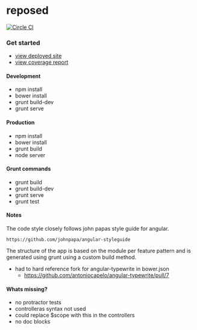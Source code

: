 # reposed

[![Circle CI](https://circleci.com/gh/jdelibas/reposed/tree/master.svg?style=shield)](https://circleci.com/gh/jdelibas/reposed/tree/master)

### Get started

* [view deployed site](https://reposed.herokuapp.com/)
* [view coverage report](https://reposed.herokuapp.com/coverage)

#### Development

* npm install
* bower install
* grunt build-dev
* grunt serve

#### Production

* npm install
* bower install
* grunt build
* node server

#### Grunt commands

* grunt build
* grunt build-dev
* grunt serve
* grunt test

#### Notes

The code style closely follows john papas style guide for angular.

`https://github.com/johnpapa/angular-styleguide`

The structure of the app is based on the module per feature pattern and is generated using grunt using a custom build method.

* had to hard reference fork for angular-typewrite in bower.json
  * https://github.com/antoniocapelo/angular-typewrite/pull/7

#### Whats missing?

* no protractor tests
* controlleras syntax not used
* could replace $scope with this in the controllers
* no doc blocks